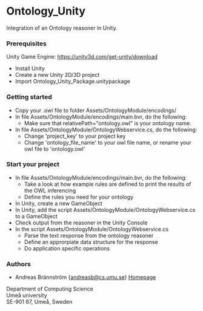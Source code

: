 # Ontology_Unity
Integration of an Ontology reasoner in Unity.

### Prerequisites

Unity Game Engine: https://unity3d.com/get-unity/download

* Install Unity
* Create a new Unity 2D/3D project
* Import Ontology_Unity_Package.unitypackage

### Getting started

* Copy your .owl file to folder Assets/OntologyModule/encodings/
* In file Assets/OntologyModule/encodings/main.bvr, do the following: 
  * Make sure that relativePath="ontology.owl" is your ontology name. 
* In file Assets/OntologyModule/OntologyWebservice.cs, do the following:
  * Change 'project_key' to your project key
  * Change 'ontology_file_name' to your owl file name, or rename your owl file to 'ontology.owl'

### Start your project

* In file Assets/OntologyModule/encodings/main.bvr, do the following: 
  * Take a look at how example rules are defined to print the results of the OWL inferencing
  * Define the rules you need for your ontology
* In Unity, create a new GameObject
* In Unity, add the script Assets/OntologyModule/OntologyWebservice.cs to a GameObject
* Check output from the reasoner in the Unity Console
* In the script Assets/OntologyModule/OntologyWebservice.cs
  * Parse the text response from the ontology reasoner
  * Define an approrpiate data structure for the response
  * Do application specific operations

### Authors

* Andreas Brännström {andreasb@cs.umu.se} [Homepage](https://people.cs.umu.se/andreasb/)

Department of Computing Science  
Umeå university  
SE-901 87, Umeå, Sweden  
